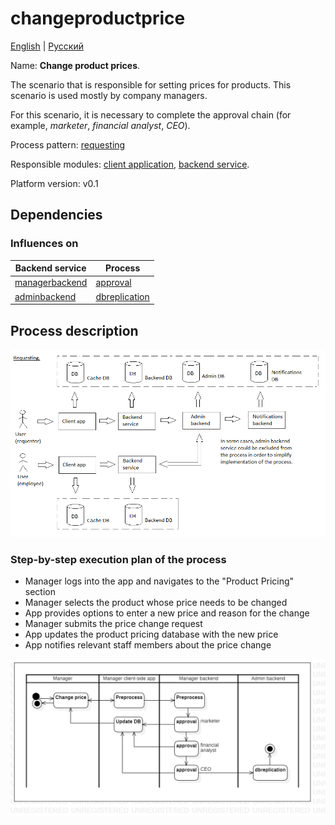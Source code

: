 # changeproductprice

[English](changeproductprice.md) | [Русский](changeproductprice.ru.md)

Name: **Change product prices**.

The scenario that is responsible for setting prices for products.
This scenario is used mostly by company managers.

For this scenario, it is necessary to complete the approval chain (for example, *marketer*, *financial analyst*, *CEO*).

Process pattern: [requesting](../../processpatterns/requesting.md)

Responsible modules: [client application](../../frontend/managerclient.md), [backend service](../../backend/managerbackend.md).

Platform version: v0.1

## Dependencies

### Influences on

| Backend service | Process |
| --- | ---- |
| [managerbackend](../../backend/managerbackend.md) | [approval](../manager/approval.md) |
| [adminbackend](../../backend/adminbackend.md) | [dbreplication](../admin/dbreplication.md) |

## Process description

![requesting_overall](../../img/processpatterns/requesting_overall.png)

### Step-by-step execution plan of the process

- Manager logs into the app and navigates to the "Product Pricing" section
- Manager selects the product whose price needs to be changed
- App provides options to enter a new price and reason for the change
- Manager submits the price change request
- App updates the product pricing database with the new price
- App notifies relevant staff members about the price change

![manager.changeproductprice](../../img/activitydiagrams/manager.changeproductprice.png)
